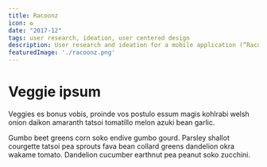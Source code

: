 ```yaml
---
title: Racoonz
icon: ♻️
date: "2017-12"
tags: user research, ideation, user centered design
description: User research and ideation for a mobile application (“Racoonz app”) that allows users to quickly and easily identify and sort waste. Consectetur adipiscing elit. Donec ultricies velit et consectetur placerat. In et nulla non sem elementum tincidunt. Donec rhoncus, dui tincidunt accumsan mollis, augue urna fringilla justo, eu hendrerit quam elit id ante. 
featuredImage: './racoonz.png'
---
```


# Veggie ipsum

Veggies es bonus vobis, proinde vos postulo essum magis kohlrabi welsh onion daikon amaranth tatsoi tomatillo melon azuki bean garlic.

Gumbo beet greens corn soko endive gumbo gourd. Parsley shallot courgette tatsoi pea sprouts fava bean collard greens dandelion okra wakame tomato. Dandelion cucumber earthnut pea peanut soko zucchini.
